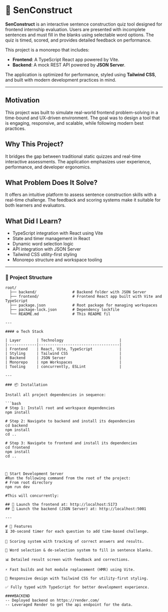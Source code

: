 # 🧠 SenConstruct

**SenConstruct** is an interactive sentence construction quiz tool designed for frontend internship evaluation. Users are presented with incomplete sentences and must fill in the blanks using selectable word options. The quiz is timed, scored, and provides detailed feedback on performance.

This project is a monorepo that includes:

- **Frontend**: A TypeScript React app powered by Vite.
- **Backend**: A mock REST API powered by **JSON Server**.

The application is optimized for performance, styled using **Tailwind CSS**, and built with modern development practices in mind.

---

## Motivation

This project was built to simulate real-world frontend problem-solving in a time-bound and UX-driven environment. The goal was to design a tool that is engaging, responsive, and scalable, while following modern best practices.

## Why This Project?

It bridges the gap between traditional static quizzes and real-time interactive assessments. The application emphasizes user experience, performance, and developer ergonomics.

## What Problem Does It Solve?

It offers an intuitive platform to assess sentence construction skills with a real-time challenge. The feedback and scoring systems make it suitable for both learners and evaluators.

## What Did I Learn?

- TypeScript integration with React using Vite
- State and timer management in React
- Dynamic word selection logic
- API integration with JSON Server
- Tailwind CSS utility-first styling
- Monorepo structure and workspace tooling

---

### 📁 Project Structure

```plaintext
root/
  ├── backend/                # Backend folder with JSON Server
  ├── frontend/               # Frontend React app built with Vite and TypeScript
  ├── package.json            # Root package for managing workspaces
  ├── package-lock.json       # Dependency lockfile
  └── README.md               # This README fil

---

#### ⚙️ Tech Stack

| Layer       | Technology                         |
|-------------|------------------------------------|
| Frontend    | React, Vite, TypeScript            |
| Styling     | Tailwind CSS                       |
| Backend     | JSON Server                        |
| Monorepo    | npm Workspaces                     |
| Tooling     | concurrently, ESLint               |

---
 
### 📦 Installation

Install all project dependencies in sequence:

```bash
# Step 1: Install root and workspace dependencies
npm install

# Step 2: Navigate to backend and install its dependencies
cd backend
npm install
cd ..

# Step 3: Navigate to frontend and install its dependencies
cd frontend
npm install
cd ..



🔄 Start Development Server
#Run the following command from the root of the project:
# From root directory
npm run dev

#This will concurrently:

## 🚀 Launch the frontend at: http://localhost:5173
## 🔧 Launch the backend (JSON Server) at: http://localhost:5001

---

# 🧠 Features
⏳ 30-second timer for each question to add time-based challenge.

🎯 Scoring system with tracking of correct answers and results.

🧩 Word selection & de-selection system to fill in sentence blanks.

📊 Detailed result screen with feedback and corrections.

⚡ Fast builds and hot module replacement (HMR) using Vite.

🎨 Responsive design with Tailwind CSS for utility-first styling.

✅ Fully typed with TypeScript for better development experience.

####BACKEND
-- Deployed backend on https://render.com/ 
-- Leveraged Render to get the api endpoint for the data.


